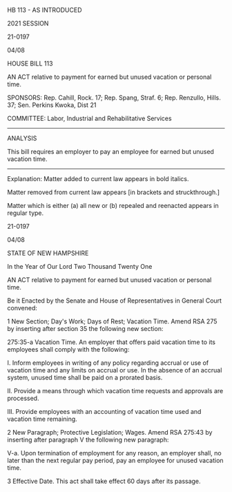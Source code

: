  HB 113 - AS INTRODUCED

 

 

2021 SESSION

 21-0197

 04/08

 

HOUSE BILL 113

 

AN ACT relative to payment for earned but unused vacation or personal time.

 

SPONSORS: Rep. Cahill, Rock. 17; Rep. Spang, Straf. 6; Rep. Renzullo, Hills. 37; Sen. Perkins Kwoka, Dist 21

 

COMMITTEE: Labor, Industrial and Rehabilitative Services

 

-----------------------------------------------------------------

 

ANALYSIS

 

 This bill requires an employer to pay an employee for earned but unused vacation time.

 

- - - - - - - - - - - - - - - - - - - - - - - - - - - - - - - - - - - - - - - - - - - - - - - - - - - - - - - - - - - - - - - - - - - - - - - - - - - 

 

Explanation: Matter added to current law appears in bold italics.

 Matter removed from current law appears [in brackets and struckthrough.]

 Matter which is either (a) all new or (b) repealed and reenacted appears in regular type.

 21-0197

 04/08

 

STATE OF NEW HAMPSHIRE

 

In the Year of Our Lord Two Thousand Twenty One

 

AN ACT relative to payment for earned but unused vacation or personal time.

 

Be it Enacted by the Senate and House of Representatives in General Court convened:

 

 1 New Section; Day's Work; Days of Rest; Vacation Time. Amend RSA 275 by inserting after section 35 the following new section: 

 275:35-a Vacation Time. An employer that offers paid vacation time to its employees shall comply with the following: 

 I. Inform employees in writing of any policy regarding accrual or use of vacation time and any limits on accrual or use. In the absence of an accrual system, unused time shall be paid on a prorated basis.

 II. Provide a means through which vacation time requests and approvals are processed.

 III. Provide employees with an accounting of vacation time used and vacation time remaining.

 2 New Paragraph; Protective Legislation; Wages. Amend RSA 275:43 by inserting after paragraph V the following new paragraph:

 V-a. Upon termination of employment for any reason, an employer shall, no later than the next regular pay period, pay an employee for unused vacation time.

 3 Effective Date. This act shall take effect 60 days after its passage.

